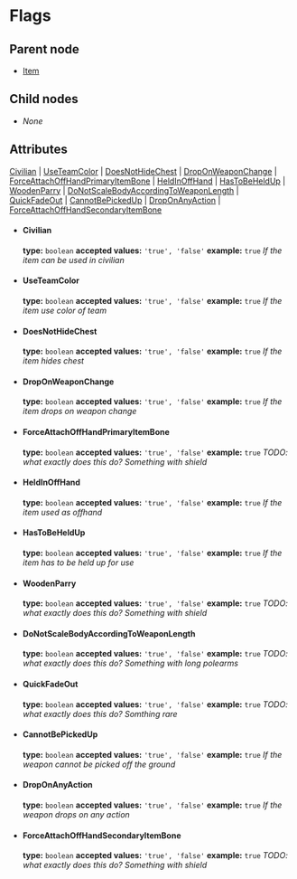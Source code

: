 # Flags

## Parent node
- [Item](../../Item)

## Child nodes
- *None*

## Attributes
[Civilian](#civilian) | [UseTeamColor](#useteamcolor) | [DoesNotHideChest](#doesnothidechest) | [DropOnWeaponChange](#droponweaponchange) | [ForceAttachOffHandPrimaryItemBone](#forceattachoffhandprimaryitembone) | [HeldInOffHand](#heldinoffhand) | [HasToBeHeldUp](#hastobeheldup) | [WoodenParry](#woodenparry) | [DoNotScaleBodyAccordingToWeaponLength](#donotscalebodyaccordingtoweaponlength) | [QuickFadeOut](#quickfadeout) | [CannotBePickedUp](#cannotbepickedup) | [DropOnAnyAction](#droponanyaction) | [ForceAttachOffHandSecondaryItemBone](#forceattachoffhandsecondaryitembone)

- #### Civilian
  **type:**  `boolean`
  **accepted values:** `'true', 'false'`
  **example:** `true`
  *If the item can be used in civilian*

- #### UseTeamColor
  **type:**  `boolean`
  **accepted values:** `'true', 'false'`
  **example:** `true`
  *If the item use color of team*

- #### DoesNotHideChest
  **type:**  `boolean`
  **accepted values:** `'true', 'false'`
  **example:** `true`
  *If the item hides chest*

- #### DropOnWeaponChange
  **type:**  `boolean`
  **accepted values:** `'true', 'false'`
  **example:** `true`
  *If the item drops on weapon change*

- #### ForceAttachOffHandPrimaryItemBone
  **type:**  `boolean`
  **accepted values:** `'true', 'false'`
  **example:** `true`
  *TODO: what exactly does this do? Something with shield*

- #### HeldInOffHand
  **type:**  `boolean`
  **accepted values:** `'true', 'false'`
  **example:** `true`
  *If the item used as offhand*

- #### HasToBeHeldUp
  **type:**  `boolean`
  **accepted values:** `'true', 'false'`
  **example:** `true`
  *If the item has to be held up for use*

- #### WoodenParry
  **type:**  `boolean`
  **accepted values:** `'true', 'false'`
  **example:** `true`
  *TODO: what exactly does this do? Something with shield*

- #### DoNotScaleBodyAccordingToWeaponLength
  **type:**  `boolean`
  **accepted values:** `'true', 'false'`
  **example:** `true`
  *TODO: what exactly does this do? Something with long polearms*

- #### QuickFadeOut
  **type:**  `boolean`
  **accepted values:** `'true', 'false'`
  **example:** `true`
  *TODO: what exactly does this do? Somthing rare*

- #### CannotBePickedUp
  **type:**  `boolean`
  **accepted values:** `'true', 'false'`
  **example:** `true`
  *If the weapon cannot be picked off the ground*

- #### DropOnAnyAction
  **type:**  `boolean`
  **accepted values:** `'true', 'false'`
  **example:** `true`
  *If the weapon drops on any action*

- #### ForceAttachOffHandSecondaryItemBone
  **type:**  `boolean`
  **accepted values:** `'true', 'false'`
  **example:** `true`
  *TODO: what exactly does this do? Something with shield*
